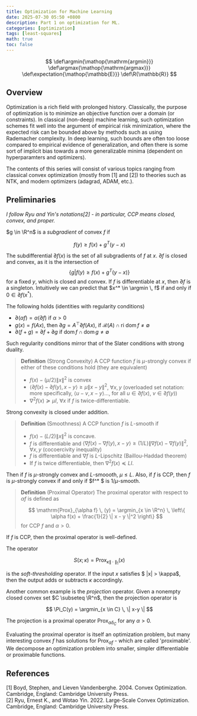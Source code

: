 ```yaml
---
title: Optimization for Machine Learning
date: 2025-07-30 05:50 +0800
description: Part 1 on optimization for ML. 
categories: [optimization]
tags: [least-squares]
math: true
toc: false
---
```


$$
    \def\argmin{\mathop{\mathrm{argmin}}}
    \def\argmax{\mathop{\mathrm{argmax}}}
    \def\expectation{\mathop{\mathbb{E}}}
    \def\R{\mathbb{R}}
$$

## Overview

Optimization is a rich field with prolonged history. Classically, the purpose of optimization is to minimize an objective function over a domain (or constraints). In classical (non-deep) machine learning, such optimization schemes fit well into the argument of empirical risk minimization, where the expected risk can be bounded above by methods such as using Rademacher complexity. In deep learning, such bounds are often too loose compared to empirical evidence of generalization, and often there is some sort of implicit bias towards a more generalizable minima (dependent on hyperparamters and optimizers). 

The contents of this series will consist of various topics ranging from classical convex optimization (mostly from [1] and [2]) to theories such as NTK, and modern optimizers (adagrad, ADAM, etc.).

## Preliminaries

_I follow Ryu and Yin's notations[2] - in particular, CCP means closed, convex, and proper._

$g \in \R^n$ is a _subgradient_ of convex $f$ if

$$
f(y) \ge f(x) + g^T (y-x)
$$

The subdifferential $\partial f(x)$ is the set of all subgradients of $f$ at $x$. $\partial f$ is closed and convex, as it is the intersection of 
$$\{g | f(y) \ge f(x) + g^T (y-x) \}$$ 
for a fixed $y$, which is closed and convex. If $f$ is differentiable at $x$, then $\partial f$ is a singleton. Intuitively we can predict that $x^* \in \argmin \, f$ if and only if $0 \in \partial f (x^* )$. 

The following holds (identities with regularity conditions)

- $\partial (\alpha f) = \alpha (\partial f)$ if $\alpha > 0$
- $g(x) = f(Ax)$, then $\partial g = A^\top \partial f(Ax)$, if $\mathcal{R}(A) \cap \text{ri dom} \, f \ne \emptyset$
- $\partial (f + g) = \partial f + \partial g$ if $\mathrm{dom} \, f \cap \mathrm{dom} \, g \ne \emptyset$

Such regularity conditions mirror that of the Slater conditions with strong duality. 

> **Definition** (Strong Convexity) A CCP function $f$ is $\mu$-strongly convex if either of these conditions hold (they are equivalent)
> - $f(x) - (\mu/2) \|x\|^2$ is convex
> - $\left\langle \partial f(x) - \partial f(y), x-y \right\rangle \ge \mu \|x-y\|^2$, $\forall x,y$ (overloaded set notation: more specifically, $\langle u-v, x-y \rangle \dots$, for all $u \in \partial f(x)$, $v \in \partial f(y)$)
> - $\nabla^2 f(x) \succeq \mu I$, $\forall x$ if $f$ is twice-differentiable.

Strong convexity is closed under addition.

> **Definition** (Smoothness) A CCP function $f$ is $L$-smooth if
> - $f(x) - (L/2) \|x\|^2$ is concave.
> - $f$ is differentiable and  $\left\langle \nabla f(x) - \nabla f(y), x-y \right\rangle \ge (1/L) \| \nabla f(x) - \nabla f(y) \|^2$, $\forall x,y$ (cocoercivity inequality)
> - $f$ is differentiable and $\nabla f$ is $L$-Lipschitz (Baillou-Haddad theorem)
> - If $f$ is twice differentiable, then $\nabla^2 f(x) \preceq LI$. 

Then if $f$ is $\mu$-strongly convex and $L$-smoooth, $\mu \le L$. Also, if $f$ is CCP, then $f$ is $\mu$-strongly convex if and only if $f^* $ is $1/\mu$-smooth.

> **Definition** (Proximal Operator) The proximal operator with respect to $\alpha f$ is defined as
>
> $$
\mathrm{Prox}_{\alpha f} \, (y) = \argmin_{x \in \R^n} \, \left\{ \alpha f(x) + \frac{1}{2} \| x - y \|^2 \right\}
> $$
> for CCP $f$ and $\alpha > 0$. 

If $f$ is CCP, then the proximal operator is well-defined.

The operator 

$$
S(x;\kappa) = \mathrm{Prox}_{\kappa \| \cdot \|_1}(x)
$$

is the _soft-thresholding_ operator. If the input $x$ satisfies $ \|x\| > \kappa$, then the output adds or subtracts $\kappa$ accordingly. 

Another common example is the _projection_ operator. Given a nonempty closed convex set $C \subseteq \R^n$, then the projection operator is

$$
\Pi_C(y) = \argmin_{x \in C} \, \| x-y \|
$$

The projection is a proximal operator $\mathrm{Prox}_{\alpha \delta_C}$ for any $\alpha > 0$. 

Evaluating the proximal operator is itself an optimization problem, but many interesting convex $f$ has solutions for $\mathrm{Prox}_{\alpha f}$ - which are called 'proximable'. We decompose an optimization problem into smaller, simpler differentiable or proximable functions.

## References
[1] Boyd, Stephen, and Lieven Vandenberghe. 2004. Convex Optimization. Cambridge, England: Cambridge University Press.\
[2] Ryu, Ernest K., and Wotao Yin. 2022. Large-Scale Convex Optimization. Cambridge, England: Cambridge University Press.
